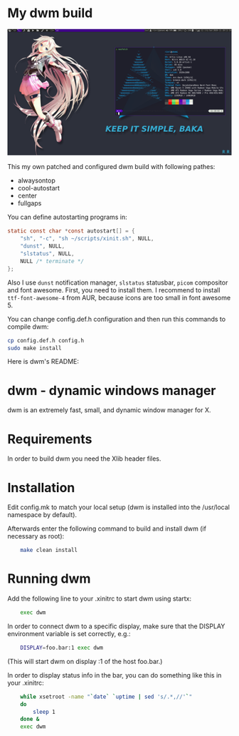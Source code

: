 # My dwm build

![dwm-screen](dwm-screen.png)

This my own patched and configured dwm build with following pathes:

- alwaysontop
- cool-autostart
- center
- fullgaps

You can define autostarting programs in:

```c
static const char *const autostart[] = {
    "sh", "-c", "sh ~/scripts/xinit.sh", NULL,
    "dunst", NULL,
    "slstatus", NULL,
    NULL /* terminate */
};
```

Also I use `dunst` notification manager, `slstatus` statusbar, `picom` compositor and font awesome. First, you need to install them. I recommend to install `ttf-font-awesome-4` from AUR, because icons are too small in font awesome 5.

You can change config.def.h configuration and then run this commands to compile dwm:

```bash
cp config.def.h config.h
sudo make install
```

Here is dwm's README:

# dwm - dynamic windows manager

dwm is an extremely fast, small, and dynamic window manager for X.

# Requirements

In order to build dwm you need the Xlib header files.

# Installation

Edit config.mk to match your local setup (dwm is installed into
the /usr/local namespace by default).

Afterwards enter the following command to build and install dwm (if
necessary as root):

```bash
    make clean install
```

# Running dwm

Add the following line to your .xinitrc to start dwm using startx:

```bash
    exec dwm
```

In order to connect dwm to a specific display, make sure that
the DISPLAY environment variable is set correctly, e.g.:

```bash
    DISPLAY=foo.bar:1 exec dwm
```

(This will start dwm on display :1 of the host foo.bar.)

In order to display status info in the bar, you can do something
like this in your .xinitrc:

```bash
    while xsetroot -name "`date` `uptime | sed 's/.*,//'`"
    do
    	sleep 1
    done &
    exec dwm
```
